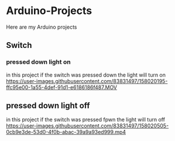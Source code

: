 # Arduino-Projects
Here are my Arduino projects

## Switch
### pressed down light on
in this project if the switch was pressed down the light will turn on 
https://user-images.githubusercontent.com/83831497/158020195-ffc95e00-1a55-4def-91d1-e6186186f487.MOV

## pressed down light off
in this project if the switch was pressed fpwn the light will turn off
https://user-images.githubusercontent.com/83831497/158020505-0cb9e3de-53d0-4f0b-abac-39a9a93ed999.mp4

